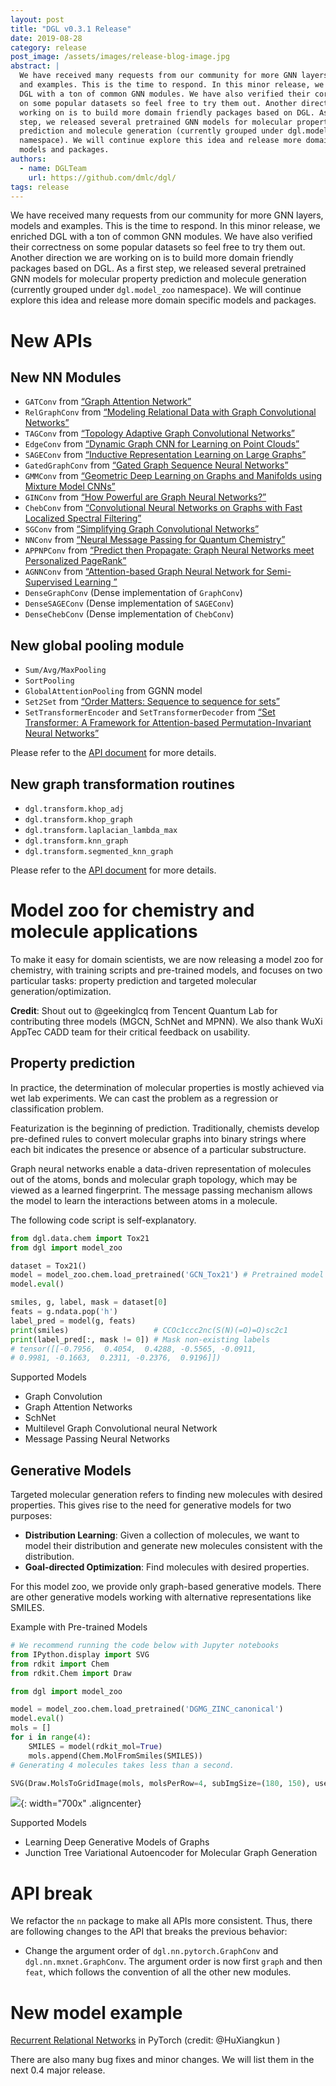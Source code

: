 ```yaml
---
layout: post
title: "DGL v0.3.1 Release"
date: 2019-08-28
category: release
post_image: /assets/images/release-blog-image.jpg
abstract: |
  We have received many requests from our community for more GNN layers, models
  and examples. This is the time to respond. In this minor release, we enriched
  DGL with a ton of common GNN modules. We have also verified their correctness
  on some popular datasets so feel free to try them out. Another direction we are
  working on is to build more domain friendly packages based on DGL. As a first
  step, we released several pretrained GNN models for molecular property
  prediction and molecule generation (currently grouped under dgl.model_zoo
  namespace). We will continue explore this idea and release more domain specific
  models and packages.
authors:
  - name: DGLTeam
    url: https://github.com/dmlc/dgl/
tags: release
---
```


We have received many requests from our community for more GNN layers, models and examples. This is the time to respond. In this minor release, we enriched DGL with a ton of common GNN modules. We have also verified their correctness on some popular datasets so feel free to try them out. Another direction we are working on is to build more domain friendly packages based on DGL. As a first step, we released several pretrained GNN models for molecular property prediction and molecule generation (currently grouped under `dgl.model_zoo` namespace). We will continue explore this idea and release more domain specific models and packages.

New APIs
===

New NN Modules
---
* `GATConv` from [“Graph Attention Network”](https://arxiv.org/pdf/1710.10903.pdf)
* `RelGraphConv` from [“Modeling Relational Data with Graph Convolutional Networks”](https://arxiv.org/abs/1703.06103)
* `TAGConv` from [“Topology Adaptive Graph Convolutional Networks”](https://arxiv.org/pdf/1710.10370.pdf)
* `EdgeConv` from [“Dynamic Graph CNN for Learning on Point Clouds”](https://arxiv.org/pdf/1801.07829)
* `SAGEConv` from [“Inductive Representation Learning on Large Graphs”](https://arxiv.org/pdf/1706.02216.pdf)
* `GatedGraphConv` from [“Gated Graph Sequence Neural Networks”](https://arxiv.org/pdf/1511.05493.pdf)
* `GMMConv` from [“Geometric Deep Learning on Graphs and Manifolds using Mixture Model CNNs”](http://openaccess.thecvf.com/content_cvpr_2017/papers/Monti_Geometric_Deep_Learning_CVPR_2017_paper.pdf)
* `GINConv` from [“How Powerful are Graph Neural Networks?”](https://arxiv.org/pdf/1810.00826.pdf)
* `ChebConv` from [“Convolutional Neural Networks on Graphs with Fast Localized Spectral Filtering”](https://arxiv.org/pdf/1606.09375.pdf)
* `SGConv` from [“Simplifying Graph Convolutional Networks”](https://arxiv.org/pdf/1902.07153.pdf)
* `NNConv` from [“Neural Message Passing for Quantum Chemistry”](https://arxiv.org/pdf/1704.01212.pdf)
* `APPNPConv` from [“Predict then Propagate: Graph Neural Networks meet Personalized PageRank”](https://arxiv.org/pdf/1810.05997.pdf)
* `AGNNConv` from [“Attention-based Graph Neural Network for Semi-Supervised Learning
”](https://arxiv.org/abs/1803.03735)
* `DenseGraphConv` (Dense implementation of `GraphConv`)
* `DenseSAGEConv` (Dense implementation of `SAGEConv`)
* `DenseChebConv` (Dense implementation of `ChebConv`)

New global pooling module
---
* `Sum/Avg/MaxPooling`
* `SortPooling`
* `GlobalAttentionPooling` from GGNN model
* `Set2Set` from [“Order Matters: Sequence to sequence for sets”](https://arxiv.org/pdf/1511.06391.pdf)
* `SetTransformerEncoder` and `SetTransformerDecoder` from [“Set Transformer: A Framework for Attention-based Permutation-Invariant Neural Networks”](https://arxiv.org/pdf/1810.00825.pdf)

Please refer to the [API document](https://docs.dgl.ai/api/python/nn.pytorch.html#module-dgl.nn.pytorch.glob) for more details.

New graph transformation routines
---
* `dgl.transform.khop_adj`
* `dgl.transform.khop_graph`
* `dgl.transform.laplacian_lambda_max`
* `dgl.transform.knn_graph`
* `dgl.transform.segmented_knn_graph`

Please refer to the [API document](https://docs.dgl.ai/api/python/transform.html) for more details.

Model zoo for chemistry and molecule applications
===
To make it easy for domain scientists, we are now releasing a model zoo for chemistry, with training scripts and pre-trained models, and focuses on two particular tasks: property prediction and targeted molecular generation/optimization.

**Credit**: Shout out to @geekinglcq from Tencent Quantum Lab for contributing three models (MGCN, SchNet and MPNN). We also thank WuXi AppTec CADD team for their critical feedback on usability.

Property prediction
---
In practice, the determination of molecular properties is mostly achieved via wet lab experiments. We can cast the problem as a regression or classification problem. 

Featurization is the beginning of prediction. Traditionally, chemists develop pre-defined rules to convert molecular graphs into binary strings where each bit indicates the presence or absence of a particular substructure. 

Graph neural networks enable a data-driven representation of molecules out of the atoms, bonds and molecular graph topology, which may be viewed as a learned fingerprint. The message passing mechanism allows the model to learn the interactions between atoms in a molecule. 

The following code script is self-explanatory.

```python
from dgl.data.chem import Tox21
from dgl import model_zoo

dataset = Tox21()
model = model_zoo.chem.load_pretrained('GCN_Tox21') # Pretrained model loaded
model.eval()

smiles, g, label, mask = dataset[0]
feats = g.ndata.pop('h')
label_pred = model(g, feats)
print(smiles)                   # CCOc1ccc2nc(S(N)(=O)=O)sc2c1
print(label_pred[:, mask != 0]) # Mask non-existing labels
# tensor([[-0.7956,  0.4054,  0.4288, -0.5565, -0.0911,  
# 0.9981, -0.1663,  0.2311, -0.2376,  0.9196]])
```

Supported Models
* Graph Convolution
* Graph Attention Networks
* SchNet
* Multilevel Graph Convolutional neural Network
* Message Passing Neural Networks

Generative Models
---

Targeted molecular generation refers to finding new molecules with desired properties. This gives rise to the need for generative models for two purposes:
* **Distribution Learning**: Given a collection of molecules, we want to model their distribution and generate new molecules consistent with the distribution.
* **Goal-directed Optimization**: Find molecules with desired properties.

For this model zoo, we provide only graph-based generative models. There are other generative models working with alternative representations like SMILES. 

Example with Pre-trained Models

```python
# We recommend running the code below with Jupyter notebooks
from IPython.display import SVG
from rdkit import Chem
from rdkit.Chem import Draw

from dgl import model_zoo

model = model_zoo.chem.load_pretrained('DGMG_ZINC_canonical')
model.eval()
mols = []
for i in range(4):
    SMILES = model(rdkit_mol=True)
    mols.append(Chem.MolFromSmiles(SMILES))
# Generating 4 molecules takes less than a second.

SVG(Draw.MolsToGridImage(mols, molsPerRow=4, subImgSize=(180, 150), useSVG=True))
```

![](https://data.dgl.ai/model_zoo/drug_discovery/dgmg_model_zoo_example2.png){: width="700x" .aligncenter}

Supported Models
* Learning Deep Generative Models of Graphs
* Junction Tree Variational Autoencoder for Molecular Graph Generation

API break
===
We refactor the `nn` package to make all APIs more consistent. Thus, there are following changes to the API that breaks the previous behavior:
* Change the argument order of `dgl.nn.pytorch.GraphConv` and `dgl.nn.mxnet.GraphConv`. The argument order is now first `graph` and then `feat`, which follows the convention of all the other new modules.

New model example
===
[Recurrent Relational Networks](https://arxiv.org/pdf/1711.08028.pdf) in PyTorch (credit: @HuXiangkun )

There are also many bug fixes and minor changes. We will list them in the next 0.4 major release.
